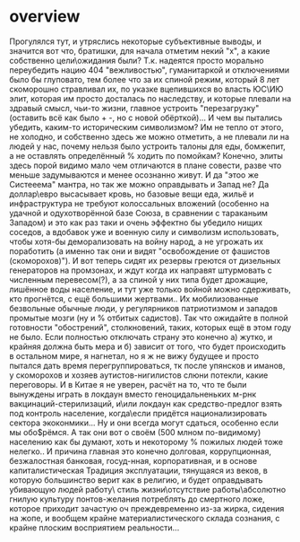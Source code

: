 # overview

Прогулялся тут, и утряслись некоторые субъективные выводы, и значится вот что, братишки,
для начала отметим некий "x", а какие собственно цели\ожидания
были?  Т.к. надеятся просто морально переубедить нацию 404 "вежливостью", 
гуманитаркой и отключениями было бы глуповато, тем более 
что за их спиной режим, который 8 лет скоморошно стравливал их,
по указке вцепившихся во власть ЮС\ИЮ элит, которая им просто досталась
по наследству, и которые плевали на здравый смысл, чьи-то жизни, главное
устроить "перезагрузку" (оставить всё как было +  -, но с новой обёрткой)...
И чем вы пытались убедить, каким-то историческим символизмом? Им не 
тепло от этого, не холодно, и собственно здесь же можно отметить, а не плевали
ли на людей у нас, почему нельзя было устроить талоны для еды, бомжепит,
а не оставлять определённый % ходить по помойкам? Конечно, элиты здесь порой видимо 
мало чем отличаются в плане совести, разве что меньше задумываются и менее
осознанно живут. И да "этоо же Систееема" мантра, но так же можно оправдывать
и Запад не? Да доллар\евро высасывает кровь, но базовые вещи еда, жильё и 
инфраструктура не требуют колоссальных вложений (особенно на удачной и одухотворённой базе Союза, в сравнении с тараканьим Западом) и это как раз таки и очень
эффектно бы убедило нищих соседов, а вдобавок уже и военную силу и символизм
использовать, чтобы хотя-бы деморализовать на войну народ, а не угрожать их
поработить (а именно так они и видят "освобождение от фашистов (скоморохов)").
И вот теперь сидят их резервы греются от дизельных генераторов на промзонах, 
и ждут когда их направят штурмовать с численным перевесом(?), а за спиной у них
типа будет дрожащие, лишённое воды население, и тут уже только войной можно 
сдерживать, кто прогнётся, с ещё большими жертвами.. Их мобилизованные 
безвольные обычные люди, у регулярников патриотизмом и западов промытые мозги (ну и % отбитых садистов).
Так что ожидайте в полной готовности "обострений", столкновений, таких, которых ещё 
в этом году не было. Если полностью отключать страну это конечно а) жутко, и 
крайняя должна быть мера и б) зависит от того, что будет происходить в остальном
мире, я нагнетал, но я ж не вижу будущее и просто пытался дать время перегруппироваться,
тк после упянсков и иманов, у скоморохов и хозяев аутистов-нигилистов слюни потекли, какие переговоры.
И в Китае я не уверен, расчёт на то, что те были вынуждены играть в локдаун вместо 
геноцидальненьких м-рнк вакцинаций-стерилизаций, и\или локдаун как средство-предлог 
взять под контроль население, когда\если придётся национализировать сектора экоконмики...
Ну и они всегда могут сдаться, особенно если мы обо$рёмся. А так они вот о своём (500 млном 
по-видимому) населению как бы думают, хоть и некоторому % пожилых людей тоже нелегко..
И причина главная это конечно долговая, коррупционная, безжалостная  банковая, госуд-нная,
корпоративная, и в основе капиталистическая Традиция эксплуатации, тянущаяся из веков,
в которую большинство верит как в религию, и будет оправдывать убивающую людей работу\ 
стиль жизни\отсутствие работы\абсолютно гнилую культуру понтов-желания потреблять до
смертного ложе, которое приходит зачастую оч преждевременно из-за жирка, сидения на жопе,
и вообщем крайне материалистического склада сознания, с крайне плоским восприятием 
реальности...

